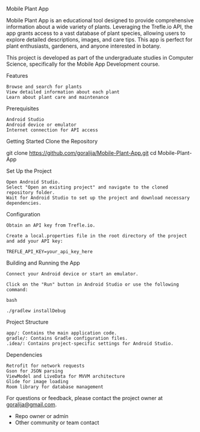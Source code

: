 Mobile Plant App

Mobile Plant App is an educational tool designed to provide comprehensive information about a wide variety of plants. Leveraging the Trefle.io API, the app grants access to a vast database of plant species, allowing users to explore detailed descriptions, images, and care tips. This app is perfect for plant enthusiasts, gardeners, and anyone interested in botany.

This project is developed as part of the undergraduate studies in Computer Science, specifically for the Mobile App Development course.


Features

    Browse and search for plants
    View detailed information about each plant
    Learn about plant care and maintenance

Prerequisites

    Android Studio
    Android device or emulator
    Internet connection for API access

Getting Started
Clone the Repository

git clone https://github.com/goralija/Mobile-Plant-App.git
cd Mobile-Plant-App

Set Up the Project

    Open Android Studio.
    Select "Open an existing project" and navigate to the cloned repository folder.
    Wait for Android Studio to set up the project and download necessary dependencies.

Configuration

    Obtain an API key from Trefle.io.

    Create a local.properties file in the root directory of the project and add your API key:

    TREFLE_API_KEY=your_api_key_here

Building and Running the App

    Connect your Android device or start an emulator.

    Click on the "Run" button in Android Studio or use the following command:

    bash

    ./gradlew installDebug

Project Structure

    app/: Contains the main application code.
    gradle/: Contains Gradle configuration files.
    .idea/: Contains project-specific settings for Android Studio.

Dependencies

    Retrofit for network requests
    Gson for JSON parsing
    ViewModel and LiveData for MVVM architecture
    Glide for image loading
    Room library for database management

For questions or feedback, please contact the project owner at goralija@gmail.com.
* Repo owner or admin
* Other community or team contact
